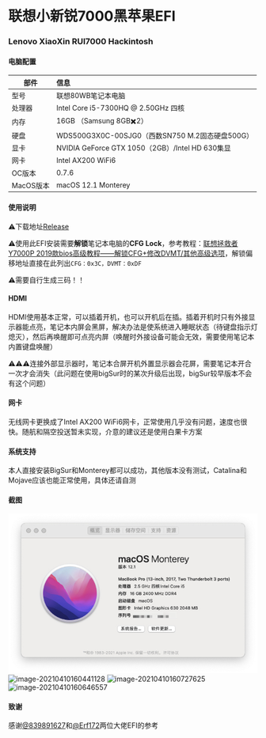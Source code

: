 # 联想小新锐7000黑苹果EFI

### Lenovo XiaoXin RUI7000 Hackintosh

#### 电脑配置

| 部件      | 信息                                            |
| --------- | :---------------------------------------------- |
| 型号      | 联想80WB笔记本电脑                              |
| 处理器    | Intel Core i5-7300HQ @ 2.50GHz 四核             |
| 内存      | 16GB （Samsung 8GB✖️2）                          |
| 硬盘      | WDS500G3X0C-00SJG0（西数SN750 M.2固态硬盘500G） |
| 显卡      | NVIDIA GeForce GTX 1050（2GB）/Intel HD 630集显 |
| 网卡      | Intel AX200 WiFi6                               |
| OC版本    | 0.7.6                                           |
| MacOS版本 | macOS 12.1 Monterey                             |

#### 使用说明

⚠️下载地址[Release](https://github.com/BayMRX/Lenovo_XiaoXin_Rui7000_Hackintosh/releases)

⚠️使用此EFI安装需要**解锁**笔记本电脑的**CFG Lock**，参考教程：[联想拯救者Y7000P 2019款bios高级教程——解锁CFG+修改DVMT/其他高级选项](http://bbs.pcbeta.com/viewthread-1845189-1-1.html)，解锁偏移地址直接在此列出`CFG：0x3C，DVMT：0xDF`

⚠️需要自行生成三码！！

#### HDMI

HDMI使用基本正常，可以插着开机，也可以开机后在插。插着开机时只有外接显示器能点亮，笔记本内屏会黑屏，解决办法是使系统进入睡眠状态（待键盘指示灯熄灭），然后再唤醒即可点亮内屏（唤醒时外接设备可能会无效，需要使用笔记本内置键盘唤醒）

⚠️⚠️⚠️连接外部显示器时，笔记本合屏开机外置显示器会花屏，需要笔记本开合一次才会消失（此问题在使用bigSur时的某次升级后出现，bigSur较早版本不会有这个问题）

#### 网卡

无线网卡更换成了Intel AX200 WiFi6网卡，正常使用几乎没有问题，速度也很快。随航和隔空投送暂未实现，介意的建议还是使用白果卡方案

#### 系统支持

本人直接安装BigSur和Monterey都可以成功，其他版本没有测试，Catalina和Mojave应该也能正常使用，具体还请自测

#### 截图
![Monterey](https://raw.githubusercontent.com/BayMRX/Blog_source/9b1a6c9f59f87b7ec25deb3534ea012e6587dc3f/img/2022-01-03_21-45-52.jpg)
![image-20210410160441128](https://user-images.githubusercontent.com/41069495/114263418-ead9ce00-9a17-11eb-9cf0-d400269c4d9a.png)
![image-20210410160727625](https://user-images.githubusercontent.com/41069495/114263421-edd4be80-9a17-11eb-9f4a-cb959a30fcd6.png)
![image-20210410160646557](https://user-images.githubusercontent.com/41069495/114263425-f0371880-9a17-11eb-984e-6d216f6d230e.png)
#### 致谢
感谢[@839891627](https://github.com/839891627/Lenovo_RUI7000_Hackintosh)和[@Erf172](https://github.com/Erf172/Lenovo_XiaoXin_Rui7000_Hackintosh)两位大佬EFI的参考

